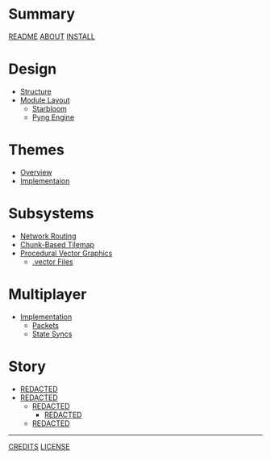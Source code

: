 # Summary

[README](README.md)
[ABOUT](about/index.md)
[INSTALL]()

# Design

- [Structure]()
- [Module Layout]()
  - [Starbloom]()
  - [Pyng Engine]()

# Themes

- [Overview]()
- [Implementaion]()

# Subsystems

- [Network Routing]()
- [Chunk-Based Tilemap]()
- [Procedural Vector Graphics]()
  - [.vector Files]()

# Multiplayer

- [Implementation]()
  - [Packets]()
  - [State Syncs]()

# Story

- [REDACTED]()
- [REDACTED]()
  - [REDACTED]()
    - [REDACTED]()
  - [REDACTED]()

---

[CREDITS](CREDITS.md)
[LICENSE](LICENSE.txt)
